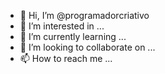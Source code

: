 - 👋 Hi, I’m @programadorcriativo
- 👀 I’m interested in ...
- 🌱 I’m currently learning ...
- 💞️ I’m looking to collaborate on ...
- 📫 How to reach me ...

<!---
programadorcriativo/programadorcriativo is a ✨ special ✨ repository because its `README.md` (this file) appears on your GitHub profile.
You can click the Preview link to take a look at your changes.
--->
